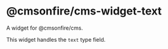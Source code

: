 # @cmsonfire/cms-widget-text

A widget for @cmsonfire/cms.

This widget handles the `text` type field.
